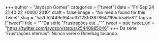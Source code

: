 
+++
author = "Jaydson Gomes"
categories = ["tweet"]
date = "Fri Sep 24 21:40:22 +0000 2010"
draft = false
image = "No media found for this Tweet"
slug = "5a7b52449ef64cd37128fd3878647165cb5a6e81"
tags = ["tweet"]
title = """Da série "Frustrações ete..."""
tweet = true
tweet_url = "https://twitter.com/jaydson/status/25440985046"
+++
Da série 'Frustrações eternas": Nunca verei o Dimebag tocando.

